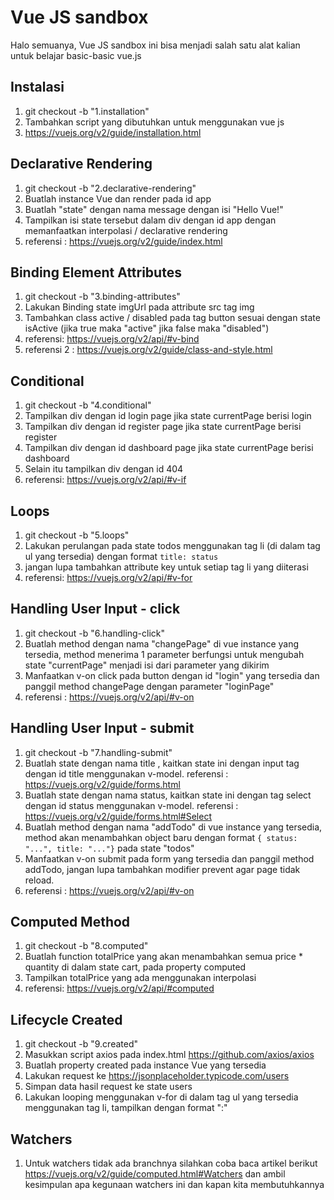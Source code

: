 # Vue JS sandbox

Halo semuanya, Vue JS sandbox ini bisa menjadi salah satu alat kalian untuk belajar basic-basic vue.js

## Instalasi

1. git checkout -b "1.installation"
2. Tambahkan script yang dibutuhkan untuk menggunakan vue js
3. https://vuejs.org/v2/guide/installation.html

## Declarative Rendering

1. git checkout -b "2.declarative-rendering"
2. Buatlah instance Vue dan render pada id app
3. Buatlah "state" dengan nama message dengan isi "Hello Vue!"
4. Tampilkan isi state tersebut dalam div dengan id app dengan memanfaatkan interpolasi / declarative rendering
5. referensi : https://vuejs.org/v2/guide/index.html

## Binding Element Attributes

1. git checkout -b "3.binding-attributes"
2. Lakukan Binding state imgUrl pada attribute src tag img
3. Tambahkan class active / disabled pada tag button sesuai dengan state isActive (jika true maka "active" jika false maka "disabled")
5. referensi: https://vuejs.org/v2/api/#v-bind
6. referensi 2 : https://vuejs.org/v2/guide/class-and-style.html

## Conditional

1. git checkout -b "4.conditional"
2. Tampilkan div dengan id login page jika state currentPage berisi login
3. Tampilkan div dengan id register page jika state currentPage berisi register
4. Tampilkan div dengan id dashboard page jika state currentPage berisi dashboard
5. Selain itu tampilkan div dengan id 404
6. referensi: https://vuejs.org/v2/api/#v-if

## Loops

1. git checkout -b "5.loops"
2. Lakukan perulangan pada state todos menggunakan tag li (di dalam tag ul yang tersedia) dengan format `title: status`
3. jangan lupa tambahkan attribute key untuk setiap tag li yang diiterasi
4. referensi: https://vuejs.org/v2/api/#v-for

## Handling User Input - click

1. git checkout -b "6.handling-click"
2. Buatlah method dengan nama "changePage" di vue instance yang tersedia, method menerima 1 parameter berfungsi untuk mengubah state "currentPage" menjadi isi dari parameter yang dikirim
3. Manfaatkan v-on click pada button dengan id "login" yang tersedia dan panggil method changePage dengan parameter "loginPage"
4. referensi : https://vuejs.org/v2/api/#v-on

## Handling User Input - submit

1. git checkout -b "7.handling-submit"
2. Buatlah state dengan nama title , kaitkan state ini dengan input tag dengan id title menggunakan v-model. referensi : https://vuejs.org/v2/guide/forms.html
3. Buatlah state dengan nama status, kaitkan state ini dengan tag select dengan id status menggunakan v-model. referensi : https://vuejs.org/v2/guide/forms.html#Select
4. Buatlah method dengan nama "addTodo" di vue instance yang tersedia, method akan menambahkan object baru dengan format  ```{ status: "...", title: "..."}``` pada state "todos" 
5. Manfaatkan v-on submit pada form yang tersedia dan panggil method addTodo, jangan lupa tambahkan modifier prevent agar page tidak reload.
6. referensi : https://vuejs.org/v2/api/#v-on

## Computed Method

1. git checkout -b "8.computed"
2. Buatlah function totalPrice yang akan menambahkan semua price * quantity di dalam state cart, pada property computed
3. Tampilkan totalPrice yang ada menggunakan interpolasi
4. referensi: https://vuejs.org/v2/api/#computed

## Lifecycle Created

1. git checkout -b "9.created"
2. Masukkan script axios pada index.html https://github.com/axios/axios
3. Buatlah property created pada instance Vue yang tersedia
4. Lakukan request ke https://jsonplaceholder.typicode.com/users
5. Simpan data hasil request ke state users
6. Lakukan looping menggunakan v-for di dalam tag ul yang tersedia menggunakan tag li, tampilkan dengan format "<name>:<city>"

## Watchers

1. Untuk watchers tidak ada branchnya silahkan coba baca artikel berikut https://vuejs.org/v2/guide/computed.html#Watchers dan ambil kesimpulan apa kegunaan watchers ini dan kapan kita membutuhkannya
